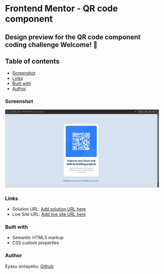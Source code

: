 # Frontend Mentor - QR code component

## Design preview for the QR code component coding challenge Welcome! 👋

## Table of contents

- [Screenshot](#screenshot)
- [Links](#links)
- [Built with](#built-with)
- [Author](#author)

### Screenshot

![](./screenshot.jpg)

### Links

- Solution URL: [Add solution URL here](https://your-solution-url.com)
- Live Site URL: [Add live site URL here](https://your-live-site-url.com)

### Built with

- Semantic HTML5 markup
- CSS custom properties

### Author

Eyasu sintayehu: [Github](https://github.com/TheSecondChance)
